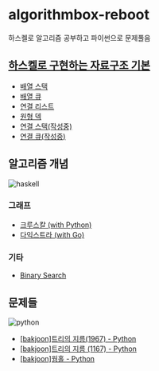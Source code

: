 # algorithmbox-reboot
하스켈로 알고리즘 공부하고 파이썬으로 문제풀음

## [하스켈로 구현하는 자료구조 기본](basic/data_structure)
* [배열 스택](basic/data_structure/list_stack.hs)
* [배열 큐](basic/data_structure/list_queue.hs)
* [연결 리스트](basic/data_structure/linked_list.hs)
* [원형 덱](basic/data_structure/circular_deque.hs)
* [연결 스택(작성중)](basic/data_structure/linked_stack.hs)
* [연결 큐(작성중)](basic/data_structure/linked_queue.hs)

## 알고리즘 개념
![haskell](https://img.shields.io/badge/Haskell-5D4F85?style=flat-square&logo=haskell&logoColor=white)
### 그래프
* [크루스칼 (with Python)](basic/graphs/kruskal)
* [다익스트라 (with Go)](basic/graphs/dijkstra)
### 기타
* [Binary Search](basic/binary_search)

## 문제들
![python](https://img.shields.io/badge/Python-3776AB?style=flat-square&logo=python&logoColor=white)
* [[bakjoon]트리의 지름(1967) - Python](solutions/bakjoon-1967.py)
* [[bakjoon]트리의 지름 (1167) - Python](solutions/bakjoon-1167.py)
* [[bakjoon]웜홀 - Python](solutions/bakjoon-1865.py)
